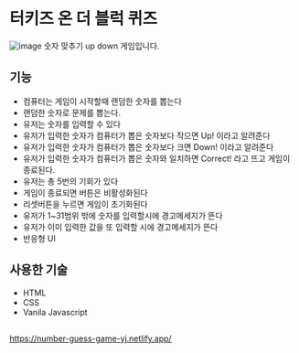 # 터키즈 온 더 블럭 퀴즈

![image](https://user-images.githubusercontent.com/76992049/154234910-090db6bf-aa13-4779-b72e-c33b26a16467.png)
숫자 맞추기 up down 게임입니다.

## 기능
* 컴퓨터는 게임이 시작할때 랜덤한 숫자를 뽑는다
* 랜덤한 숫자로 문제를 뽑는다.
* 유저는 숫자를 입력할 수 있다
* 유저가 입력한 숫자가 컴퓨터가 뽑은 숫자보다 작으면 Up! 이라고 알려준다
* 유저가 입력한 숫자가 컴퓨터가 뽑은 숫자보다 크면 Down! 이라고 알려준다
* 유저가 입력한 숫자가 컴퓨터가 뽑은 숫자와 일치하면 Correct! 라고 뜨고 게임이 종료된다.
* 유저는 총 5번의 기회가 있다
* 게임이 종료되면 버튼은 비활성화된다
* 리셋버튼을 누르면 게임이 초기화된다
* 유저가 1~31범위 밖에 숫자를 입력할시에 경고메세지가 뜬다
* 유저가 이미 입력한 값을 또 입력할 시에 경고메세지가 뜬다
* 반응형 UI

## 사용한 기술
* HTML
* CSS
* Vanila Javascript

## 
https://number-guess-game-yj.netlify.app/
